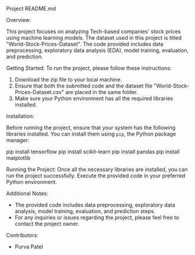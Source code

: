<p>
Project README.md

Overview:

This project focuses on analyzing Tech-based companies' stock prices using machine learning models. The dataset used in this project is titled "World-Stock-Prices-Dataset". The code provided includes data preprocessing, exploratory data analysis (EDA), model training, evaluation, and prediction.


Getting Started:
To run the project, please follow these instructions:

1. Download the zip file to your local machine.
2. Ensure that both the submitted code and the dataset file "World-Stock-Prices-Dataset.csv" are placed in the same folder.
3. Make sure your Python environment has all the required libraries installed.

Installation:

Before running the project, ensure that your system has the following libraries installed. You can install them using `pip`, the Python package manager:


pip install tensorflow
pip install scikit-learn
pip install pandas
pip install matplotlib


Running the Project:
Once all the necessary libraries are installed, you can run the project successfully. Execute the provided code in your preferred Python environment.

Additional Notes:
- The provided code includes data preprocessing, exploratory data analysis, model training, evaluation, and prediction steps.
- For any inquiries or issues regarding the project, please feel free to contact the project owner.

Contributors:
- Purva Patel


</p>
